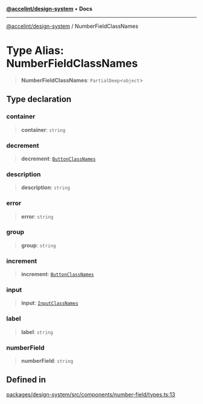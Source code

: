 [**@accelint/design-system**](../README.md) • **Docs**

***

[@accelint/design-system](../README.md) / NumberFieldClassNames

# Type Alias: NumberFieldClassNames

> **NumberFieldClassNames**: `PartialDeep`\<`object`\>

## Type declaration

### container

> **container**: `string`

### decrement

> **decrement**: [`ButtonClassNames`](ButtonClassNames.md)

### description

> **description**: `string`

### error

> **error**: `string`

### group

> **group**: `string`

### increment

> **increment**: [`ButtonClassNames`](ButtonClassNames.md)

### input

> **input**: [`InputClassNames`](InputClassNames.md)

### label

> **label**: `string`

### numberField

> **numberField**: `string`

## Defined in

[packages/design-system/src/components/number-field/types.ts:13](https://github.com/gohypergiant/standard-toolkit/blob/258694cea8ed8bbd956b3cf5da47c2c9debcf127/packages/design-system/src/components/number-field/types.ts#L13)
